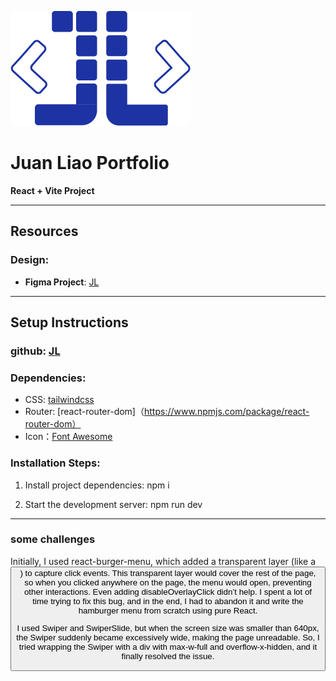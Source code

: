 ![Logo](./public/logo.png)

# Juan Liao Portfolio

**React + Vite Project**

---

## Resources

### Design:

- **Figma Project**: [JL](https://www.figma.com/design/GcaCmmqIlHGm63d8NbpoYX/portfolio?node-id=0-1&p=f&t=ygJrSI6sgyDbd5rS-0)

---

## Setup Instructions

### github: [JL](https://github.com/blueberryliaojuan/jlportfolio)

### Dependencies:

- CSS: [tailwindcss](https://tailwindcss.com/)
- Router: [react-router-dom]（https://www.npmjs.com/package/react-router-dom）
- Icon：[Font Awesome](https://fontawesome.com/)
<!-- - JSON Server: [typicode/json-server](https://github.com/typicode/json-server) -->

### Installation Steps:

1. Install project dependencies: npm i
<!-- 2. Set up the JSON Server:
   npm db -->
2. Start the development server: npm run dev

---

### some challenges

Initially, I used react-burger-menu, which added a transparent layer (like a <button>) to capture click events. This transparent layer would cover the rest of the page, so when you clicked anywhere on the page, the menu would open, preventing other interactions. Even adding disableOverlayClick didn’t help. I spent a lot of time trying to fix this bug, and in the end, I had to abandon it and write the hamburger menu from scratch using pure React.

I used Swiper and SwiperSlide, but when the screen size was smaller than 640px, the Swiper suddenly became excessively wide, making the page unreadable. So, I tried wrapping the Swiper with a div with max-w-full and overflow-x-hidden, and it finally resolved the issue.
